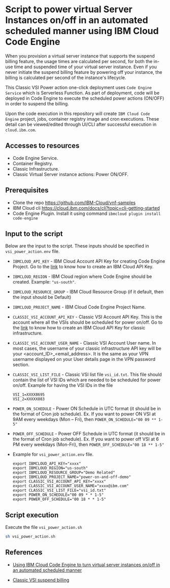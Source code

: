 # Script to power virtual Server Instances on/off in an automated scheduled manner using IBM Cloud Code Engine

When you provision a virtual server instance that supports the suspend billing feature,
the usage times are calculated per second, for both the in-use time and suspended time
of your virtual server instance. Even if you never initiate the suspend billing feature
by powering off your instance, the billing is calculated per second of the instance's
lifecycle.

This Classic VSI Power action one-click deployment uses `Code Engine Service` which is
Serverless Function.  As part of deployment, code will be deployed in Code Engine to
execute the scheduled power actions (ON/OFF) in order to suspend the billing.

Upon the code execution in this repository will create `IBM Cloud Code Engine` project,
jobs, container registry image and cron executions. These detail can be viewed/edited
through UI/CLI after successful execution in `cloud.ibm.com`.

## Accesses to resources

- Code Engine Service.
- Container Registry.
- Classic Infrastructure.
- Classic Virtual Server instance actions: Power ON/OFF.

## Prerequisites

- Clone the repo <https://github.com/IBM-Cloud/vnf-samples>
- IBM Cloud cli <https://cloud.ibm.com/docs/cli?topic=cli-getting-started>
- Code Engine Plugin. Install it using command `ibmcloud plugin install code-engine`

## Input to the script

Below are the input to the script. These inputs should be specified in
`vsi_power_action.env` file.

- `IBMCLOUD_API_KEY` - IBM Cloud Account API Key for creating Code Engine Project.
Go to the [link](https://www.ibm.com/docs/en/app-connect/containers_cd?topic=servers-creating-cloud-api-key)
to know how to create an IBM Cloud API Key.
- `IBMCLOUD_REGION` - IBM Cloud region where Code Engine should be created. Example: `"us-south"`.
- `IBMCLOUD_RESOURCE_GROUP` - IBM Cloud Resource Group (if it default, then the
input should be Default)
- `IBMCLOUD_PROJECT_NAME` - IBM Cloud Code Engine Project Name.
- `CLASSIC_VSI_ACCOUNT_API_KEY` - Classic VSI Account API Key.  This is the account
where all the VSIs should be scheduled for power on/off. Go to the [link](https://cloud.ibm.com/docs/account?topic=account-classic_keys&interface=ui#create-classic-infrastructure-key)
to know how to create an IBM Cloud API Key for classic infrastructure.
- `CLASSIC_VSI_ACCOUNT_USER_NAME` - Classic VSI Account User name. In most cases, the username
of your classic infrastructure API key will be your <account_ID>_<email_address>.
It is the same as your VPN username displayed on your User details page in the VPN password section.
- `CLASSIC_VSI_LIST_FILE` - Classic VSI list file `vsi_id.txt`. This file should
contain the list of VSI IDs which are needed to be scheduled for power on/off.
Example for having the VSI IDs in the file

    ```text
    VSI_1=XXXX8695
    VSI_2=XXXXX083
    ```

- `POWER_ON_SCHEDULE` - Power ON Schedule in UTC format (it should be in the
format of Cron job schedule). Ex. If you want to power ON VSI at 9AM every
weekdays (Mon – Fri), then `POWER_ON_SCHEDULE="00 09 ** 1-5"`

- `POWER_OFF_SCHEDULE` - Power OFF Schedule in UTC format (it should be in the
format of Cron job schedule). Ex. If you want to power off VSI at 6 PM every
weekdays (Mon-Fri), then `POWER_OFF_SCHEDULE="00 18 ** 1-5"`

- Example for `vsi_power_action.env` file.

    ```env
    export IBMCLOUD_API_KEY="xxxx"
    export IBMCLOUD_REGION="us-south"
    export IBMCLOUD_RESOURCE_GROUP="Demo Related"
    export IBMCLOUD_PROJECT_NAME="power-on-and-off-demo"
    export CLASSIC_VSI_ACCOUNT_API_KEY="xxxx"
    export CLASSIC_VSI_ACCOUNT_USER_NAME="xxxx@ibm.com"
    export CLASSIC_VSI_LIST_FILE="vsi_id.txt"
    export POWER_ON_SCHEDULE="00 09 * * 1-5"
    export POWER_OFF_SCHEDULE="00 18 * * 1-5"
    ```

## Script execution

Execute the file `vsi_power_action.sh`

```bash
sh vsi_power_action.sh
```

## References

- [Using IBM Cloud Code Engine to turn virtual server instances on/off in an automated scheduled manner](https://www.ibm.com/cloud/blog/using-ibm-cloud-code-engine-to-turn-virtual-server-instances-on/off-in-an-automated/scheduled-manner)

- [Classic VSI suspend billing](https://cloud.ibm.com/docs/virtual-servers?topic=virtual-servers-requirements)
